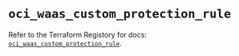 # `oci_waas_custom_protection_rule`

Refer to the Terraform Registory for docs: [`oci_waas_custom_protection_rule`](https://registry.terraform.io/providers/oracle/oci/6.18.0/docs/resources/waas_custom_protection_rule).
